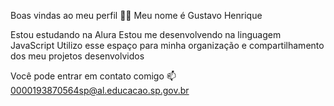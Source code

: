 Boas vindas ao meu perfil 💙💙
Meu nome é Gustavo Henrique

Estou estudando na Alura
Estou me desenvolvendo na linguagem JavaScript
Utilizo esse espaço para minha organização e compartilhamento dos meu projetos desenvolvidos

Você pode entrar em contato comigo 📫
0000193870564sp@al.educacao.sp.gov.br
